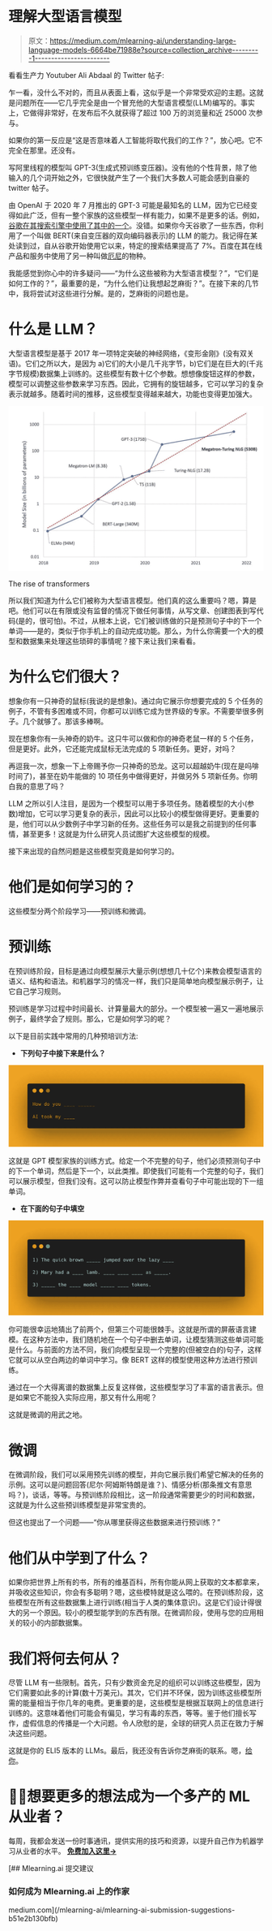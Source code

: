 # 理解大型语言模型

> 原文：<https://medium.com/mlearning-ai/understanding-large-language-models-6664be71988e?source=collection_archive---------1----------------------->

看看生产力 Youtuber Ali Abdaal 的 Twitter 帖子:

乍一看，没什么不对的，而且从表面上看，这似乎是一个非常受欢迎的主题。这就是问题所在——它几乎完全是由一个冒充他的大型语言模型(LLM)编写的。事实上，它做得非常好，在发布后不久就获得了超过 100 万的浏览量和近 25000 次参与。

如果你的第一反应是“这是否意味着人工智能将取代我们的工作？”，放心吧。它不完全在那里。还没有。

写阿里线程的模型叫 GPT-3(生成式预训练变压器)。没有他的个性背景，除了他输入的几个词开始之外，它很快就产生了一个我们大多数人可能会感到自豪的 twitter 帖子。

由 OpenAI 于 2020 年 7 月推出的 GPT-3 可能是最知名的 LLM，因为它已经变得如此广泛，但有一整个家族的这些模型一样有能力，如果不是更多的话。例如，[谷歌在其搜索引擎中使用了其中的一个](https://blog.google/products/search/search-language-understanding-bert/)。没错。如果你今天谷歌了一些东西，你利用了一个叫做 BERT(来自变压器的双向编码器表示)的 LLM 的能力。我记得在某处读到过，自从谷歌开始使用它以来，特定的搜索结果提高了 7%。百度在其在线产品和服务中使用了另一种叫做[厄尼](https://arxiv.org/abs/1905.07129)的物种。

我能感觉到你心中的许多疑问——“为什么这些被称为大型语言模型？”，“它们是如何工作的？”，最重要的是，“为什么他们让我想起芝麻街？”。在接下来的几节中，我将尝试对这些进行分解。是的，芝麻街的问题也是。

# 什么是 LLM？

大型语言模型是基于 2017 年一项特定突破的神经网络，《变形金刚》(没有双关语)。它们之所以大，是因为 a)它们的大小是几千兆字节，b)它们是在巨大的(千兆字节规模)数据集上训练的。这些模型有数十亿个参数。想想像旋钮这样的参数，模型可以调整这些参数来学习东西。因此，它拥有的旋钮越多，它可以学习的复杂表示就越多。随着时间的推移，这些模型变得越来越大，功能也变得更加强大。

![](img/baf849c7f556d8a3c36b369dcdfb64a4.png)

The rise of transformers

所以我们知道为什么它们被称为大型语言模型。他们真的这么重要吗？嗯，算是吧。他们可以在有限或没有监督的情况下做任何事情，从写文章、创建图表到写代码(是的，很可怕)。不过，从根本上说，它们被训练做的只是预测句子中的下一个单词——是的，类似于你手机上的自动完成功能。那么，为什么你需要一个大的模型和数据集来处理这些琐碎的事情呢？接下来让我们来看看。

# 为什么它们很大？

想象你有一只神奇的鼠标(我说的是想象)。通过向它展示你想要完成的 5 个任务的例子，不管有多困难或不同，你都可以训练它成为世界级的专家。不需要举很多例子。几个就够了。那该多棒啊。

现在想象你有一头神奇的奶牛。这只牛可以做和你的神奇老鼠一样的 5 个任务，但是更好。此外，它还能完成鼠标无法完成的 5 项新任务。更好，对吗？

再逗我一次，想象一下上帝赐予你一只神奇的恐龙。这可以超越奶牛(现在是吗啡时间了)，甚至在奶牛能做的 10 项任务中做得更好，并做另外 5 项新任务。你明白我的意思了吗？

LLM 之所以引人注目，是因为一个模型可以用于多项任务。随着模型的大小(参数)增加，它可以学习更复杂的表示，因此可以比较小的模型做得更好。更重要的是，他们可以从少数例子中学习新的任务。这些任务可以是我之前提到的任何事情，甚至更多！这就是为什么研究人员试图扩大这些模型的规模。

接下来出现的自然问题是这些模型究竟是如何学习的。

# 他们是如何学习的？

这些模型分两个阶段学习——预训练和微调。

# 预训练

在预训练阶段，目标是通过向模型展示大量示例(想想几十亿个)来教会模型语言的语义、结构和语法。和机器学习的情况一样，我们只是简单地向模型展示例子，让它自己学习规则。

预训练是学习过程中时间最长、计算量最大的部分。一个模型被一遍又一遍地展示例子，最终学会了规则。那么，它是如何学习的呢？

以下是目前实践中常用的几种预培训方法:

*   **下列句子中接下来是什么？**

![](img/a127e7f7595112da787f93d4d6c4403e.png)

这就是 GPT 模型家族的训练方式。给定一个不完整的句子，他们必须预测句子中的下一个单词，然后是下一个，以此类推。即使我们可能有一个完整的句子，我们可以展示模型，但我们没有。这可以防止模型作弊并查看句子中可能出现的下一组单词。

*   **在下面的句子中填空**

![](img/529cef4e5621bbac9b3849002d074787.png)

你可能很幸运地猜出了前两个，但第三个可能很棘手。这就是所谓的屏蔽语言建模。在这种方法中，我们随机地在一个句子中删去单词，让模型猜测这些单词可能是什么。与前面的方法不同，我们向模型呈现一个完整的(但被空白的)句子，这样它就可以从空白两边的单词中学习。像 BERT 这样的模型使用这种方法进行预训练。

通过在一个大得离谱的数据集上反复这样做，这些模型学习了丰富的语言表示。但是如果它不能投入实际应用，那又有什么用呢？

这就是微调的用武之地。

# 微调

在微调阶段，我们可以采用预先训练的模型，并向它展示我们希望它解决的任务的示例。这可以是问题回答(尼尔·阿姆斯特朗是谁？)、情感分析(那条推文有意思吗？)，谈话，等等。与预训练阶段相比，这一阶段通常需要更少的时间和数据，这就是为什么这些预训练模型是非常宝贵的。

但这也提出了一个问题——“你从哪里获得这些数据来进行预训练？”

# 他们从中学到了什么？

如果你把世界上所有的书，所有的维基百科，所有你能从网上获取的文本都拿来，并吸收这些知识，你会有多聪明？嗯，这些模特就是这么喂的。在预训练阶段，这些模型在所有这些数据集上进行训练(相当于人类的集体意识)。这是它们设计得很大的另一个原因。较小的模型能学到的东西有限。在微调阶段，使用与您的应用相关的较小的内部数据集。

# 我们将何去何从？

尽管 LLM 有一些限制。首先，只有少数资金充足的组织可以训练这些模型，因为它们需要如此多的计算(数十万美元)。其次，它们并不环保，因为训练这些模型所需的能量相当于你几年的电费。更重要的是，这些模型是根据互联网上的信息进行训练的。这意味着他们可能会有偏见，学习有毒的东西，等等。鉴于他们擅长写作，虚假信息的传播是一个大问题。令人欣慰的是，全球的研究人员正在致力于解决这些问题。

这就是你的 ELI5 版本的 LLMs。最后，我还没有告诉你芝麻街的联系。嗯，[给你](https://www.theverge.com/2019/12/11/20993407/ai-language-models-muppets-sesame-street-muppetware-elmo-bert-ernie)。

# 🤖💪想要更多的想法成为一个多产的 ML 从业者？

每周，我都会发送一份时事通讯，提供实用的技巧和资源，以提升自己作为机器学习从业者的水平。 [**免费加入这里→**](https://newsletter.artofsaience.com)

[](/mlearning-ai/mlearning-ai-submission-suggestions-b51e2b130bfb) [## Mlearning.ai 提交建议

### 如何成为 Mlearning.ai 上的作家

medium.com](/mlearning-ai/mlearning-ai-submission-suggestions-b51e2b130bfb)